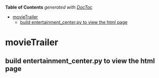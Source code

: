<!-- START doctoc generated TOC please keep comment here to allow auto update -->
<!-- DON'T EDIT THIS SECTION, INSTEAD RE-RUN doctoc TO UPDATE -->
**Table of Contents**  *generated with [DocToc](https://github.com/thlorenz/doctoc)*

- [movieTrailer](#movietrailer)
  - [build entertainment_center.py to view the html page](#build-entertainment_centerpy-to-view-the-html-page)

<!-- END doctoc generated TOC please keep comment here to allow auto update -->

# movieTrailer
## build entertainment_center.py to view the html page